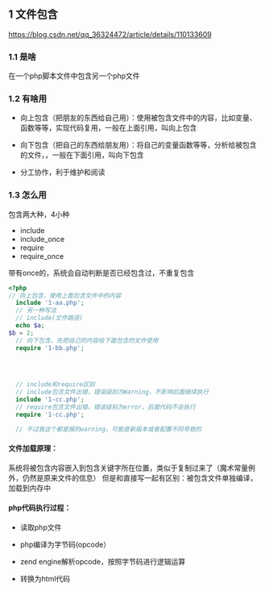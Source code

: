 ## 1 文件包含

https://blog.csdn.net/qq_36324472/article/details/110133609

### 1.1 是啥

在一个php脚本文件中包含另一个php文件

### 1.2 有啥用

- 向上包含（把朋友的东西给自己用）：使用被包含文件中的内容，比如变量、函数等等，实现代码复用，一般在上面引用，叫向上包含

- 向下包含（把自己的东西给朋友用）：将自己的变量函数等等，分析给被包含的文件，，一般在下面引用，叫向下包含
- 分工协作，利于维护和阅读



### 1.3 怎么用

包含两大种，4小种

- include 
- include_once
- require
- require_once



带有once的，系统会自动判断是否已经包含过，不重复包含

```php
<?php
// 向上包含，使用上面包含文件中的内容
  include '1-aa.php';
  // 另一种写法
  // include(文件路径)
  echo $a;
$b = 2;
  // 向下包含，先把自己的内容给下面包含的文件使用
  require '1-bb.php';
  

  

  // include和require区别
  // include包含文件出错，错误级别为Warning，不影响后面继续执行
  include '1-cc.php';
  // require包含文件出错，错误级别为error，后面代码不会执行
  require '1-cc.php';

  // 不过我这个都是报的warning，可能是新版本或者配置不同导致的


```



#### 文件加载原理：

系统将被包含内容嵌入到包含关键字所在位置，类似于复制过来了（魔术常量例外，仍然是原来文件的信息）
但是和直接写一起有区别：被包含文件单独编译，加载到内存中

#### php代码执行过程：

- 读取php文件 

- php编译为字节码(opcode） 

- zend engine解析opcode，按照字节码进行逻辑运算 

- 转换为html代码